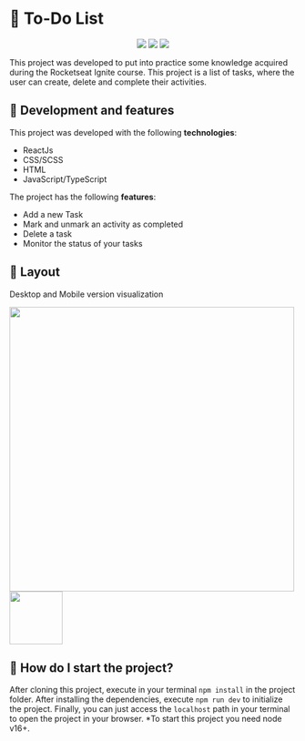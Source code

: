 # 🎯 To-Do List

<div align='center'>
   <img src="https://img.shields.io/static/v1?label=Node&message=v16.15.0&color=AFE1AF&style=for-the-badge&logo=node.js"/>
   <img src="https://img.shields.io/static/v1?label=npm&message=v8.5.5&color=AFE1AF&style=for-the-badge&logo=npm"/>
   <img src="https://img.shields.io/static/v1?label=Status&message=100%&color=AFE1AF&style=for-the-badge&logo="/>
</div>

This project was developed to put into practice some knowledge acquired during the Rocketseat Ignite course.
This project is a list of tasks, where the user can create, delete and complete their activities.



## 👾 Development and features

This project was developed with the following <strong>technologies</strong>:
- ReactJs 
- CSS/SCSS
- HTML
- JavaScript/TypeScript

The project has the following <strong>features</strong>:
- Add a new Task
- Mark and unmark an activity as completed
- Delete a task
- Monitor the status of your tasks

## 🎨 Layout
Desktop and Mobile version visualization

<div>
   <img src='https://live.staticflickr.com/65535/53143604786_66c66377e6_c.jpg' width='500'>
   <img src='https://live.staticflickr.com/65535/53143608576_323e9e2b61_c.jpg' width='93'>
</div>
  
## 🤖 How do I start the project?
After cloning this project, execute in your terminal `npm install` in the project folder.
After installing the dependencies, execute `npm run dev` to initialize the project.
Finally, you can just access the `localhost` path in your terminal to open the project in your browser.
*To start this project you need node v16+.




